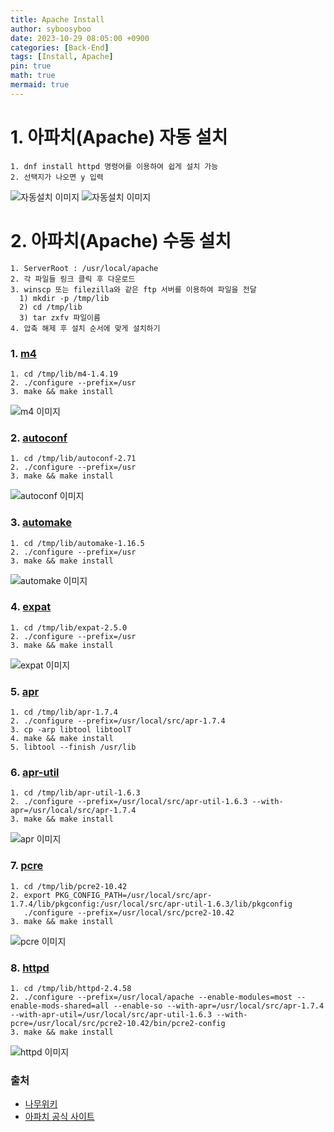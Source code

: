 ```yaml
---
title: Apache Install
author: syboosyboo
date: 2023-10-29 08:05:00 +0900
categories: [Back-End]
tags: [Install, Apache]
pin: true
math: true
mermaid: true
---
```



# 1. 아파치(Apache) 자동 설치

    1. dnf install httpd 명령어를 이용하여 쉽게 설치 가능
    2. 선택지가 나오면 y 입력

  ![자동설치 이미지](../assets/img/apache_install/1.png)
  ![자동설치 이미지](../assets/img/apache_install/2.png)

# 2. 아파치(Apache) 수동 설치

    1. ServerRoot : /usr/local/apache
    2. 각 파일들 링크 클릭 후 다운로드
    3. winscp 또는 filezilla와 같은 ftp 서버를 이용하여 파일을 전달
      1) mkdir -p /tmp/lib
      2) cd /tmp/lib
      3) tar zxfv 파일이름
    4. 압축 해제 후 설치 순서에 맞게 설치하기

### 1. [m4](https://ftp.gnu.org/gnu/m4/)
    1. cd /tmp/lib/m4-1.4.19
    2. ./configure --prefix=/usr
    3. make && make install

![m4 이미지](../assets/img/apache_install/m4.png)

### 2. [autoconf](https://ftp.gnu.org/gnu/autoconf/)
    1. cd /tmp/lib/autoconf-2.71
    2. ./configure --prefix=/usr
    3. make && make install

![autoconf 이미지](../assets/img/apache_install/autoconf.png)

### 3. [automake](https://ftp.gnu.org/gnu/automake/)
    1. cd /tmp/lib/automake-1.16.5
    2. ./configure --prefix=/usr
    3. make && make install

![automake 이미지](../assets/img/apache_install/automake.png)

### 4. [expat](https://github.com/libexpat/libexpat/releases)
    1. cd /tmp/lib/expat-2.5.0
    2. ./configure --prefix=/usr
    3. make && make install

![expat 이미지](../assets/img/apache_install/expat.png)

### 5. [apr](https://apr.apache.org/download.cgi)
    1. cd /tmp/lib/apr-1.7.4
    2. ./configure --prefix=/usr/local/src/apr-1.7.4
    3. cp -arp libtool libtoolT
    4. make && make install
    5. libtool --finish /usr/lib

### 6. [apr-util](https://apr.apache.org/download.cgi)
    1. cd /tmp/lib/apr-util-1.6.3
    2. ./configure --prefix=/usr/local/src/apr-util-1.6.3 --with-apr=/usr/local/src/apr-1.7.4
    3. make && make install

![apr 이미지](../assets/img/apache_install/apr.png)

### 7. [pcre](https://github.com/PCRE2Project/pcre2/releases)
    1. cd /tmp/lib/pcre2-10.42
    2. export PKG_CONFIG_PATH=/usr/local/src/apr-1.7.4/lib/pkgconfig:/usr/local/src/apr-util-1.6.3/lib/pkgconfig
       ./configure --prefix=/usr/local/src/pcre2-10.42
    3. make && make install

![pcre 이미지](../assets/img/apache_install/pcre.png)

### 8. [httpd](https://httpd.apache.org/download.cgi)
    1. cd /tmp/lib/httpd-2.4.58
    2. ./configure --prefix=/usr/local/apache --enable-modules=most --enable-mods-shared=all --enable-so --with-apr=/usr/local/src/apr-1.7.4 --with-apr-util=/usr/local/src/apr-util-1.6.3 --with-pcre=/usr/local/src/pcre2-10.42/bin/pcre2-config
    3. make && make install

![httpd 이미지](../assets/img/apache_install/httpd.png)



### 출처
- [나무위키](https://namu.wiki/)
- [아파치 공식 사이트](https://httpd.apache.org/)
